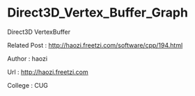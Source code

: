Direct3D_Vertex_Buffer_Graph
============================

Direct3D VertexBuffer 

Related Post : http://haozi.freetzi.com/software/cpp/194.html

Author : haozi

Url : http://haozi.freetzi.com

College : CUG
